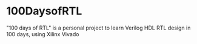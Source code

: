 # 100DaysofRTL
"100 days of RTL" is a personal project to learn Verilog HDL RTL design in 100 days, using Xilinx Vivado
